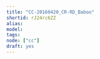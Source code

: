 ```yaml
---
title: "CC-20160420_CR-RD_Baboo"
shortid: rJ24rc6ZZ
alias:
model:
tags:
node: ["cc"]
draft: yes
---
```

